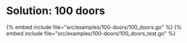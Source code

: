 # Solution: 100 doors

{% embed include file="src/examples/100-doors/100_doors.go" %}
{% embed include file="src/examples/100-doors/100_doors_test.go" %}



